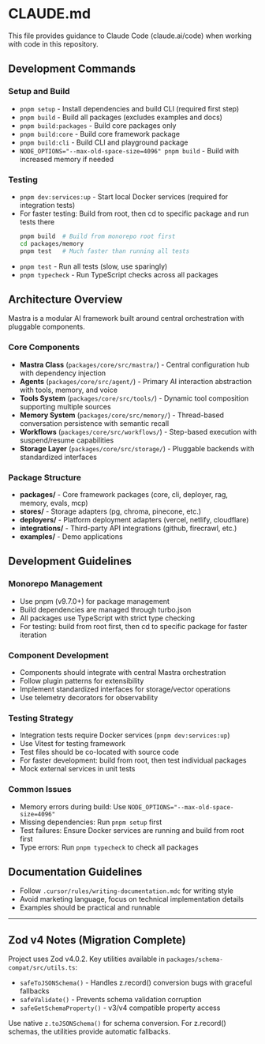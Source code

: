 # CLAUDE.md

This file provides guidance to Claude Code (claude.ai/code) when working with code in this repository.

## Development Commands

### Setup and Build
- `pnpm setup` - Install dependencies and build CLI (required first step)
- `pnpm build` - Build all packages (excludes examples and docs)
- `pnpm build:packages` - Build core packages only
- `pnpm build:core` - Build core framework package
- `pnpm build:cli` - Build CLI and playground package
- `NODE_OPTIONS="--max-old-space-size=4096" pnpm build` - Build with increased memory if needed

### Testing
- `pnpm dev:services:up` - Start local Docker services (required for integration tests)
- For faster testing: Build from root, then cd to specific package and run tests there
  ```bash
  pnpm build  # Build from monorepo root first
  cd packages/memory
  pnpm test   # Much faster than running all tests
  ```
- `pnpm test` - Run all tests (slow, use sparingly)
- `pnpm typecheck` - Run TypeScript checks across all packages

## Architecture Overview

Mastra is a modular AI framework built around central orchestration with pluggable components.

### Core Components
- **Mastra Class** (`packages/core/src/mastra/`) - Central configuration hub with dependency injection
- **Agents** (`packages/core/src/agent/`) - Primary AI interaction abstraction with tools, memory, and voice
- **Tools System** (`packages/core/src/tools/`) - Dynamic tool composition supporting multiple sources
- **Memory System** (`packages/core/src/memory/`) - Thread-based conversation persistence with semantic recall
- **Workflows** (`packages/core/src/workflows/`) - Step-based execution with suspend/resume capabilities
- **Storage Layer** (`packages/core/src/storage/`) - Pluggable backends with standardized interfaces

### Package Structure
- **packages/** - Core framework packages (core, cli, deployer, rag, memory, evals, mcp)
- **stores/** - Storage adapters (pg, chroma, pinecone, etc.)
- **deployers/** - Platform deployment adapters (vercel, netlify, cloudflare)
- **integrations/** - Third-party API integrations (github, firecrawl, etc.)
- **examples/** - Demo applications

## Development Guidelines

### Monorepo Management
- Use pnpm (v9.7.0+) for package management
- Build dependencies are managed through turbo.json
- All packages use TypeScript with strict type checking
- For testing: build from root first, then cd to specific package for faster iteration

### Component Development
- Components should integrate with central Mastra orchestration
- Follow plugin patterns for extensibility
- Implement standardized interfaces for storage/vector operations
- Use telemetry decorators for observability

### Testing Strategy
- Integration tests require Docker services (`pnpm dev:services:up`)
- Use Vitest for testing framework
- Test files should be co-located with source code
- For faster development: build from root, then test individual packages
- Mock external services in unit tests

### Common Issues
- Memory errors during build: Use `NODE_OPTIONS="--max-old-space-size=4096"`
- Missing dependencies: Run `pnpm setup` first
- Test failures: Ensure Docker services are running and build from root first
- Type errors: Run `pnpm typecheck` to check all packages

## Documentation Guidelines
- Follow `.cursor/rules/writing-documentation.mdc` for writing style
- Avoid marketing language, focus on technical implementation details
- Examples should be practical and runnable

---

## Zod v4 Notes (Migration Complete)

Project uses Zod v4.0.2. Key utilities available in `packages/schema-compat/src/utils.ts`:

- `safeToJSONSchema()` - Handles z.record() conversion bugs with graceful fallbacks
- `safeValidate()` - Prevents schema validation corruption
- `safeGetSchemaProperty()` - v3/v4 compatible property access

Use native `z.toJSONSchema()` for schema conversion. For z.record() schemas, the utilities provide automatic fallbacks.